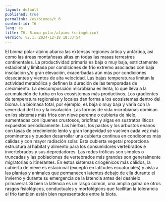 ```yaml
---
layout: default
published: true
permalink: /es/biomes/t_6
content-id: T6
lang: es
title: T6. Bioma polar/alpino (criogénico)
version: v2.1, 2024-12-18 18:33:54
---
```


El bioma polar-alpino abarca las extensas regiones ártica y antártica, así como las áreas montañosas altas en todas las masas terrestres continentales.
La productividad primaria es baja o muy baja, estrictamente estacional y limitada por condiciones de frío extremo asociadas con baja insolación y/o gran elevación, exacerbadas aún más por condiciones desecantes y vientos de alta velocidad. Las bajas temperaturas limitan la actividad metabólica y definen la duración de las temporadas de crecimiento. La descomposición microbiana es lenta, lo que lleva a la acumulación de turba en los ecosistemas más productivos. Los gradientes de temperatura regionales y locales dan forma a los ecosistemas dentro del bioma. La biomasa total, por ejemplo, es baja o muy baja y varía con la severidad del frío y la insolación.
Las formas de vida microbianas dominan en los sistemas más fríos con nieve perenne o cubierta de hielo, aumentadas con líquenes crustosos, briofitas y algas en sustratos líticos expuestos periódicamente. Las hierbas, los pastos y los arbustos enanos con tasas de crecimiento lento y gran longevidad se vuelven cada vez más prominentes y pueden desarrollar una cubierta continua en condicones más cálidas y con mayor radiación solar. Esta cubierta vegetal proporciona estructura al hábitat y alimento para los consumidores vertebrados e invertebrados y sus depredadores.
Las redes tróficas son simples o truncadas y las poblaciones de vertebrados más grandes son generalmente migratorias o itinerantes. En estos sistemas criogénicos más cálidos, la cubierta de nieve es estacional (excepto en latitudes ecuatoriales) y aísla a las plantas y animales que permanecen latentes debajo de ella durante el invierno y durante su emergencia de la latencia antes del deshielo primaveral. Si bien la latencia es un rasgo común, una amplia gama de otros rasgos fisiológicos, conductuales y morfológicos que facilitan la tolerancia al frío también están bien representados entre la biota.
